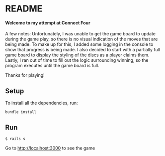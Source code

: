 # README

#### Welcome to my attempt at Connect Four

A few notes:
Unfortunately, I was unable to get the game board to update during the game play, so there is no visual indication of the moves that are being made. To make up for this, I added some logging in the console to show that progress is being made. I also decided to start with a partially full game board to display the styling of the discs as a player claims them. Lastly, I ran out of time to fill out the logic surrounding winning, so the program executes until the game board is full.

Thanks for playing!

## Setup
To install all the dependencies, run:

```
bundle install
```

## Run

```
$ rails s
```

Go to <http://localhost:3000> to see the game